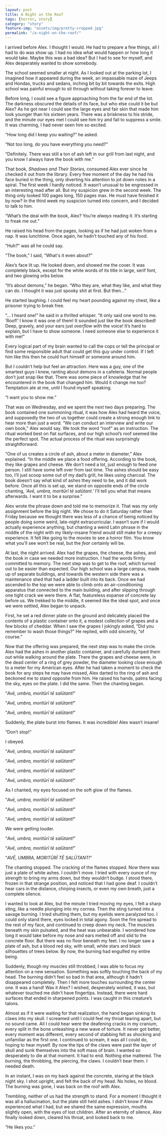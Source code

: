 ```yaml
---
layout: post
title: A Night on the Roof
tags: [horror, story]
category: "story"
feature-img: "assets/img/pretty-cropped.jpg"
permalink: "/a-night-on-the-roof/"
---
```

I arrived before Alex. I thought I would. He had to prepare a few things, all I had to do was show up. I had no idea what would happen or how long it would take. Maybe this was a bad idea? But I had to see for myself, and Alex desperately wanted to show somebody.

The school seemed smaller at night. As I looked out at the parking lot, I imagined how it appeared during the week, an impassable maze of Jeeps and Hondas, trucks and sedans, inching bit by bit towards the exits. High school was painful enough to sit through without taking forever to leave.

Before long, I could see a figure approaching from the far end of the lot. The darkness obscured the details of its face, but who else could it be but Alex? As he got near I could see the large eyes and fair skin that made him look younger than his sixteen years. There was a briskness to his stride, and the minute our eyes met I could see him try and fail to suppress a smile. It was charming, I had never seen him so excited.

“How long did I keep you waiting?” he asked.

“Not too long, do you have everything you need?”

“Definitely. There was still a ton of ash left in our grill from last night, and you know I always have the book with me.”

That book, *Shadows and Their Stories*, consumed Alex ever since he checked it out from the library. Every free moment of the day he had his face buried in the thing, only diverting his attention to jot down notes in a spiral. The first week I hardly noticed. It wasn’t unusual to be engrossed in an interesting read after all. But my suspicion grew in the second week. The thing only looked 100 pages long, 150 pages max. He must have finished it by now? In the third week my suspicion turned into concern, and I decided to talk to him.

“What’s the deal with the book, Alex? You’re *always* reading it. It’s starting to freak me out.”

He raised his head from the pages, looking as if he had just woken from a nap. It was lunchtime. Once again, he hadn’t touched any of his food.

“Huh?” was all he could say.

“The book,” I said, “What's it even about?”

Alex’s face lit up. He looked down, and showed me the cover. It was completely black, except for the white words of its title in large, serif font, and two glowing orbs below.

“It’s about demons,” he began. “Who they are, what they like, and what they can do. I thought it was just spooky shit at first. But then…”

He started laughing. I could feel my heart pounding against my chest, like a prisoner trying to break free.

“… I heard one!” he said in a thrilled whisper. “It only said one word to me. ‘Roof!’ I know it was one of them! It sounded just like the book described! Deep, gravely, and your ears just *overflow* with the voice! It’s hard to explain, but I have to show someone. I need someone else to experience it with me!”

Every logical part of my brain wanted to call the cops or tell the principal or find some responsible adult that could get this guy under control. If I left him like this then he could hurt himself or someone around him.

But I couldn’t help but feel an attraction. Here was a guy, one of the smartest guys I knew, ranting about demons in a cafeteria. Normal people don’t just snap like that. There was some piece of knowledge that he encountered in the book that changed him. Would it change me too? Temptation ate at me, until I found myself speaking.

“I want you to show me.”

That was on Wednesday, and we spent the next two days preparing. The book contained one summoning ritual, it was how Alex had heard the voice, and supposedly the two of us together could create a strong enough link to hear more than just a word. “We can conduct an interview and write our own book,” Alex would say. We took the word “roof” as an instruction. The ritual worked best on flat surfaces, and our high school’s roof seemed like the perfect spot. The actual process of the ritual was surprisingly straightforward.

“One of us creates a circle of ash, about a meter in diameter,” Alex explained. “In the middle we place a food offering. According to the book, they like grapes and cheese. We don’t need a lot, just enough to feed one person. I still have some left over from last time. The ashes should be easy too, I’ll just scoop some out of my dad’s grill, he likes using charcoal. The book doesn’t say what kind of ashes they need to be, and it did work before. Once all this is set up, we stand on opposite ends of the circle chanting, ‘*Avē, umbra, moritūrī tē salūtant*.’ I’ll tell you what that means afterwards. I want it to be a surprise.”

Alex wrote the phrase down and told me to memorize it. That was my only assignment before the big night. We chose to do it Saturday rather than Friday because we thought there was less of a chance of being noticed by people doing some weird, late-night extracurricular. I wasn’t sure if I would actually experience anything, but chanting a weird Latin phrase in the middle of the night with my likely-insane friend would still make for a creepy experience. It felt like going to the movies to see a horror film. You know what you’ll see won’t be real, but the *fear* certainly will be.

At last, the night arrived. Alex had the grapes, the cheese, the ashes, and the book in case we needed more instruction. I had the words firmly committed to memory. The next step was to get to the roof, which turned out to be easier than expected. Our high school was a large campus, made up of separate buildings, and towards the western side there was a maintenance shed that had a ladder built into its back. Once we had ascended to the top we were able to climb onto an air-conditioning apparatus that connected to the main building, and after slipping through one tight crack we were there. A flat, featureless expanse of concrete lay before us. We trekked to the middle, it seemed like the ideal spot, and once we were settled, Alex began to unpack.

First, he set a red dinner plate on the ground and delicately placed the contents of a plastic container onto it, a modest collection of grapes and a few blocks of cheddar. When I saw the grapes I jokingly asked, “Did you remember to wash those things?” He replied, with odd sincerity, “of course.”

Now that the offering was prepared, the next step was to make the circle. Alex had the ashes in another plastic container, and carefully dumped them out while walking around the plate. There the grapes and cheese were, in the dead center of a ring of grey powder, the diameter looking close enough to a meter for my American eyes. After he had taken a moment to check the book for any steps he may have missed, Alex darted to the ring of ash and beckoned me to stand opposite from him. He raised his hands, palms facing the sky, eyes on the plate. I did the same. Then the chanting began.

“*Avē, umbra, moritūrī tē salūtant!*”

“*Avē, umbra, moritūrī tē salūtant!*”

“*Avē, umbra, moritūrī tē salūtant!*”

Suddenly, the plate burst into flames. It was incredible! Alex wasn’t insane!

“Don’t stop!”

I obeyed.

“*Avē, umbra, moritūrī tē salūtant!*”

“*Avē, umbra, moritūrī tē salūtant!*”

“*Avē, umbra, moritūrī tē salūtant!*”

“*Avē, umbra, moritūrī tē salūtant!*”

As I chanted, my eyes focused on the soft glow of the flames.

“*Avē, umbra, moritūrī tē salūtant!*”

“*Avē, umbra, moritūrī tē salūtant!*”

“*Avē, umbra, moritūrī tē salūtant!*”

We were getting louder.

“*Avē, umbra, moritūrī tē salūtant!*”

“*Avē, umbra, moritūrī tē salūtant!*”

“*AVĒ, UMBRA, MORITŪRĪ TĒ SALŪTANT!*”

The chanting stopped. The cracking of the flames stopped. Now there was just a plate of white ashes. I couldn’t move. I tried with every ounce of my strength to bring my arms down, but they wouldn’t budge. I stood there, frozen in that strange position, and noticed that I had gone deaf. I couldn’t hear cars in the distance, chirping insects, or even my own breath, just a complete silence.

I wanted to look at Alex, but the minute I tried moving my eyes, I felt a sharp sting, like a needle plunging into my cornea. Then the sting turned into a savage burning. I tried shutting them, but my eyelids were paralyzed too. I could only stand there, eyes locked in total agony. Soon the fire spread to the rest of my face, and continued to creep down my neck. The muscles beneath my skin pulsated, and the heat was unbearable. I wondered how long it would take before my nose and ears melted off and slid to the concrete floor. But there was no floor beneath my feet. I no longer saw a plate of ash, but a blood red sky, with small, white stars and black silhouettes of trees below. By now, the burning had engulfed my entire being.

Suddenly, though my muscles still throbbed, I was able to focus my attention on a new sensation. Something was softly touching the back of my head. The burning didn’t feel so bad in that area, although it hadn’t disappeared completely. Then I felt more touches surrounding the center one. It was a hand! Was it Alex? I wished, desperately wished, it was, but whatever touched me didn’t have fingertips. Instead, there were hard surfaces that ended in sharpened points. I was caught in this creature’s talons.

Almost as if it were waiting for that realization, the hand began sinking its claws into my skull. I screamed until I could feel my throat tearing apart, but no sound came. All I could hear were the deafening cracks in my cranium, every split in the bone unleashing a new wave of torture. It never got better, every moment was different, every second of stabbing felt as shocking and unfamiliar as the first one. I continued to scream, it was all I could do, hoping to hear myself. By now the tips of the claws were past the layer of skull and sunk themselves into the soft mass of brain. I wanted so desperately to die at that moment. It had to end. Nothing else mattered. The burning, the throbbing, the piercing, the claws. I couldn’t bear them. I needed death.

In an instant, I was on my back against the concrete, staring at the black night sky. I shot upright, and felt the back of my head. No holes, no blood. The burning was gone, I was back on the roof with Alex.

Trembling, neither of us had the strength to stand. For a moment I thought it was all a hallucination, but the plate still held ashes. I didn’t know if Alex experienced what I had, but we shared the same expression, mouths slightly open, with the eyes of lost children. After an eternity of silence, Alex finally looked down, cleared his throat, and looked back to me.

“He likes you.”
